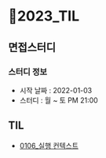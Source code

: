 # 🎉2023_TIL

## 면접스터디
### 스터디 정보
- 시작 날짜 : 2022-01-03
- 스터디 : 월 ~ 토 PM 21:00


## TIL
- [0106_실행 컨텍스트](https://github.com/jungjang/2023_TIL/blob/main/TIL/%EC%8B%A4%ED%96%89%EC%BB%A8%ED%85%8D%EC%8A%A4%ED%8A%B8%EB%9E%80%3F.md)
